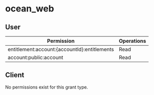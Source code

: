 # ocean_web

## User
| Permission | Operations |
| - | - |
| entitlement:account:{accountId}:entitlements | Read |
| account:public:account | Read |

## Client
No permissions exist for this grant type.